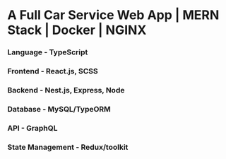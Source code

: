 # A Full Car Service Web App | MERN Stack | Docker | NGINX

### Language - TypeScript

### Frontend - React.js, SCSS

### Backend - Nest.js, Express, Node

### Database - MySQL/TypeORM

### API - GraphQL

### State Management - Redux/toolkit
